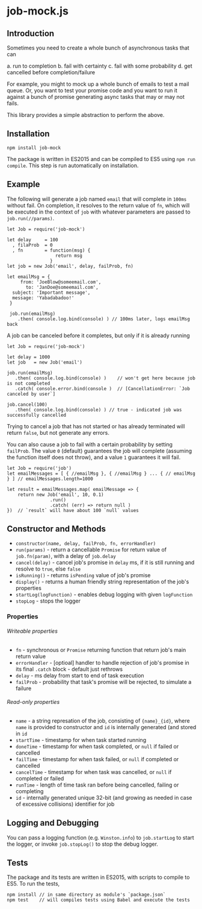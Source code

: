 # job-mock.js

## Introduction

Sometimes you need to create a whole bunch of asynchronous tasks that can

a. run to completion
b. fail with certainty
c. fail with some probability
d. get cancelled before completion/failure

For example, you might to mock up a whole bunch of emails to test a mail queue. Or, you want to test your promise 
code and you want to run it against a bunch of promise generating async tasks that may or may not fails.

This library provides a simple abstraction to perform the above.

## Installation

`npm install job-mock`

The package is written in ES2015 and can be compiled to ES5 using `npm run compile`. This step is run automatically
on installation.

## Example

The following will generate a job named `email` that will complete in `100ms` without fail.  On completion, it 
resolves to the return value of `fn`, which will be executed in the context of `job` with whatever parameters are 
passed to `job.run(//params)`.

    let Job = require('job-mock')
    
    let delay     = 100
      , filaProb  = 0
      , fn        = function(msg) {
                      return msg
                    }
    let job = new Job('email', delay, failProb, fn)
    
    let emailMsg = {
         from: 'JoeBlow@someemail.com',
           to: 'JanDoe@someemail.com',
      subject: 'Important message',
      message: 'Yabadabadoo!'
     }
     
     job.run(emailMsg)
        .then( console.log.bind(console) ) // 100ms later, logs emailMsg back

A job can be canceled before it completes, but only if it is already running

    let Job = require('job-mock')
    
    let delay = 1000
    let job   = new Job('email')
    
    job.run(emailMsg)
       .then( console.log.bind(console) )    // won't get here because job is not completed
       .catch( console.error.bind(console )  // [CancellationError: `Job canceled by user`]
       
    job.cancel(100)
       .then( console.log.bind(console) ) // true - indicated job was successfully cancelled
    
Trying to cancel a job that has not started or has already terminated will return `false`, but not generate any errors.

You can also cause a job to fail with a certain probability by setting `failProb`. The value `0` (default) guarantees 
the job will complete (assuming the function itself does not throw), and a value `1` guarantees it will fail.

	let Job = require('job')
	let emailMessages = [ { //emailMsg }, { //emailMsg } ... { // emailMsg } ] // emailMessages.length=1000
	
	let result = emailMessages.map( emailMessage => {
		return new Job('email', 10, 0.1)
					.run()
		    		.catch( (err) => return null )
	})  // `result` will have about 100 `null` values
	
## Constructor and Methods

* `constructor(name, delay, failProb, fn, errorHandler)`
* `run(params)` - return a cancellable `Promise` for return value of `job.fn(param)`, with a delay of `job.delay`
* `cancel(delay)` - cancel job's promise in `delay` ms, if it is still running and resolve to `true`, else `false` 
* `isRunning()` - returns `isPending` value of job's promise
* `display()` - returns a human friendly string representation of the job's properties
* `startLog(logFunction)` - enables debug logging with given `logFunction`
* `stopLog` - stops the logger


### Properties

###### Writeable properties

* `fn` - synchronous or `Promise` returning function that return job's main return value
* `errorHandler` - [optioal] handler to handle rejection of job's promise in its final `.catch` block - default just rethrows
* `delay` - ms delay from start to end of task execution
* `failProb` - probability that task's promise will be rejected, to simulate a failure

###### Read-only properties

* `name` - a string represation of the job, consisting of `{name}_{id}`, where `name` is provided to constructor and 
`id` is internally generated (and stored in `id`
* `startTime` - timestamp for when task started running
* `doneTime` - timestamp for when task completed, or `null` if failed or cancelled
* `failTime` - timestamp for when task failed, or `null` if completed or cancelled
* `cancelTime` - timestamp for when task was cancelled, or `null` if completed or failed
* `runTime` - length of time task ran before being cancelled, failing or completing
* `id` - internally generated unique 32-bit (and growing as needed in case of excessive collisions) identifier for job

## Logging and Debugging

You can pass a logging function (e.g. `Winston.info`) to `job.startLog` to start the logger, or invoke `job.stopLog()` 
to stop the debug logger.

## Tests

The package and its tests are written in ES2015, with scripts to compile to ES5. To run the tests,

    npm install // in same directory as module's `package.json`
    npm test    // will compiles tests using Babel and execute the tests
